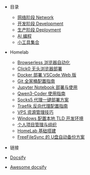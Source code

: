 <!-- markdownlint-disable first-line-h1 -->

- 目录

  - [网络阶段 Network](net/)
  - [开发阶段 Development](dev/)
  - [生产阶段 Deployment](prod/)
  - [AI 编程](ailab/aicode.md)
  - [小工具集合](zh-cn/tools.md)

- Homelab

  - [Browserless 浏览器自动化](homelab/browser.md)
  - [Click0 无头浏览器部署](homelab/click0.md)
  - [Docker 部署 VSCode Web 版](homelab/docker-vscode-web.md)
  - [Git 全家桶配置指南](homelab/git-all.md)
  - [Jupyter Notebook 部署与使用](homelab/jupyter.md)
  - [Qwen3-Coder 使用指南](homelab/Qwen3-Coder.md)
  - [Socks5 代理一键部署方案](homelab/socks5-all-in-one.md)
  - [Traefik 反向代理配置指南](homelab/traefik-guide.md)
  - [VPS 资源管理技巧](homelab/vps-manager.md)
  - [Windows 配置本地 TLD 开发环境](homelab/windows-tld.md)
  - [个人项目管理与组织](homelab/projects.md)
  - [HomeLab 基础搭建](homelab/homelab.md)
  - [FreeFileSync 的 U盘自动备份方案](homelab/freefilesync.md)

- 链接

- [Docsify](https://docsify.js.org/)
- [Awesome docsify](zh-cn/awesome.md)
